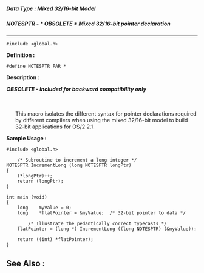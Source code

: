 ##### Data Type : Mixed 32/16-bit Model
##### NOTESPTR - * OBSOLETE * Mixed 32/16-bit pointer declaration
---
```
#include <global.h>
```

**Definition :**
```
#define NOTESPTR FAR *
```

**Description :**

***OBSOLETE - Included for backward compatibility only***
<ul><br>
<br>
This macro isolates the different syntax for pointer declarations required by different compilers when using the mixed 32/16-bit model to build 32-bit applications for OS/2 2.1.</ul>



**Sample Usage :**
```
#include <global.h>

    /* Subroutine to increment a long integer */
NOTESPTR IncrementLong (long NOTESPTR longPtr)
{
    (*longPtr)++;
    return (longPtr);
}

int main (void)
{
    long    myValue = 0;
    long    *flatPointer = &myValue;  /* 32-bit pointer to data */

        /* Illustrate the pedantically correct typecasts */
    flatPointer = (long *) IncrementLong ((long NOTESPTR) (&myValue));

    return ((int) *flatPointer);
}
```

**See Also :**
---
